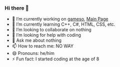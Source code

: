 ### Hi there 👋

- 🔭 I’m currently working on [gameso](https://github.com/oofybruh9/gameso), [Main Page](https://github.com/oofybruh9/oofybruh9.github.io)
- 🌱 I’m currently learning C++, C#, HTML, CSS, etc.
- 👯 I’m looking to collaborate on nothing
- 🤔 I’m looking for help with coding
- 💬 Ask me about nothing
- 📫 How to reach me: NO WAY
- 😄 Pronouns: he/him
- ⚡ Fun fact: I started coding at the age of 8
